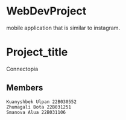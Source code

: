 # WebDevProject
mobile application that is similar to instagram.
# Project_title
Connectopia
## Members

```
Kuanyshbek Ulpan 22B030552
Zhumagali Bota 22B031251
Smanova Alua 22B031106
```
